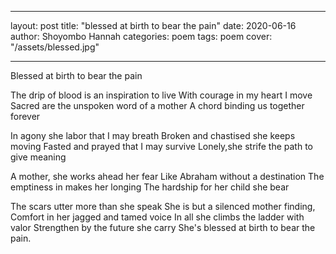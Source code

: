 
---
layout: post
title: "blessed at birth to bear the pain"
date: 2020-06-16
author: Shoyombo Hannah
categories: poem
tags: poem
cover: "/assets/blessed.jpg"

---

Blessed at birth to bear the pain 

The drip of blood is an inspiration to live
With courage in my heart I  move
 Sacred are the unspoken word of a mother 
A chord  binding  us together forever

In agony she labor that I may breath
Broken and chastised she keeps moving
Fasted and prayed that I may survive
Lonely,she strife the path to give meaning

A mother, she works ahead her fear
Like Abraham without a destination
The emptiness in makes her longing
The hardship for her child she bear

The scars utter more than she speak
She is but a silenced mother finding,
Comfort in her jagged and tamed voice
In all she climbs the ladder with valor
Strengthen by the future she carry
She's blessed at birth to bear the pain.
